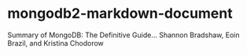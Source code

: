 # mongodb2-markdown-document
Summary of MongoDB: The Definitive Guide... Shannon Bradshaw, Eoin Brazil, and Kristina Chodorow
